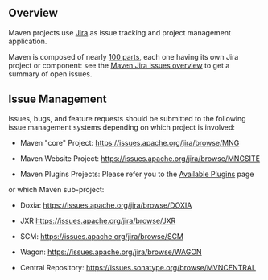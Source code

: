 ## Overview

Maven projects use [Jira](https://www.atlassian.com/software/jira) as issue tracking and project management application.

Maven is composed of nearly [100 parts](/scm.html#Maven_Sources_Overview), each one having its own Jira project or component:
see the [Maven Jira issues overview](https://cwiki.apache.org/confluence/display/MAVEN/Maven+JIRA+issues+overview) to
get a summary of open issues.

## Issue Management

Issues, bugs, and feature requests should be submitted to the following
issue management systems depending on which project is involved:

* Maven "core" Project: <https://issues.apache.org/jira/browse/MNG>

* Maven Website Project: <https://issues.apache.org/jira/browse/MNGSITE>

* Maven Plugins Projects: Please refer you to the [Available Plugins](./plugins/index.html) page

or which Maven sub-project:

* Doxia: <https://issues.apache.org/jira/browse/DOXIA>

* JXR <https://issues.apache.org/jira/browse/JXR>

* SCM: <https://issues.apache.org/jira/browse/SCM>

* Wagon: <https://issues.apache.org/jira/browse/WAGON>

* Central Repository: <https://issues.sonatype.org/browse/MVNCENTRAL>

